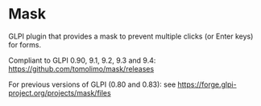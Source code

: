 # Mask
GLPI plugin that provides a mask to prevent multiple clicks (or Enter keys) for forms.

Compliant to GLPI 0.90, 9.1, 9.2, 9.3 and 9.4: https://github.com/tomolimo/mask/releases

For previous versions of GLPI (0.80 and 0.83): see https://forge.glpi-project.org/projects/mask/files
